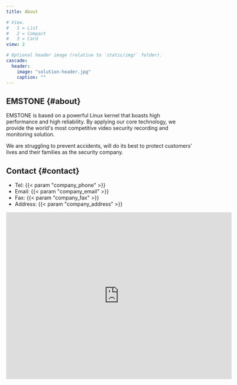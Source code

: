 ```yaml
---
title: About

# View.
#   1 = List
#   2 = Compact
#   3 = Card
view: 2

# Optional header image (relative to `static/img/` folder).
cascade:
  header:
    image: "solution-header.jpg"
    caption: ""
---
```


## EMSTONE {#about}

EMSTONE is based on a powerful Linux kernel that boasts high performance and high reliability.
By applying our core technology, we provide the world's most competitive video security recording and monitoring solution.

We are struggling to prevent accidents, will do its best to protect customers' lives and their families as the security company.

## Contact {#contact}

- Tel: {{< param "company_phone" >}}
- Email: {{< param "company_email" >}}
- Fax: {{< param "company_fax" >}}
- Address: {{< param "company_address" >}}

<iframe src="https://www.google.com/maps/embed?pb=!1m18!1m12!1m3!1d3165.9941347524928!2d126.89109681642682!3d37.48446477981323!2m3!1f0!2f0!3f0!3m2!1i1024!2i768!4f13.1!3m3!1m2!1s0x357c9e230e8044a3%3A0x2e0af10a188e9b12!2s38%20Digital-ro%2029-gil%2C%20Guro-dong%2C%20Guro-gu%2C%20Seoul!5e0!3m2!1sen!2skr!4v1580956404213!5m2!1sen!2skr" width="610" height="450" frameborder="0" style="border:0;" allowfullscreen=""></iframe>
